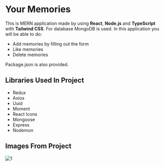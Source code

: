 # Your Memories

This is MERN application made by using **React**, **Node.js** and **TypeScript** with **Tailwind CSS**. For database MongoDB is used. In this application you will be able to do:

- Add memories by filling out the form
- Like memories 
- Delete memories 

Package.json is also provided.

## Libraries Used In Project

- Redux
- Axios
- Uuid
- Moment
- React Icons
- Mongoose
- Express
- Nodemon

## Images From Project

![1](https://user-images.githubusercontent.com/104715456/191315025-c1e53a37-5c79-432e-adb4-864aa4f395a7.PNG)
